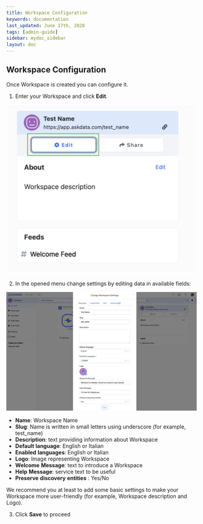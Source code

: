 ```yaml
---
title: Workspace Configuration
keywords: documentation
last_updated: June 17th, 2020
tags: [admin-guide]
sidebar: mydoc_sidebar
layout: doc
---
```


## Workspace Configuration


Once Workspace is created you can configure it.

1. Enter your Workspace and click **Edit**.

<img src="/media/admin-guide/w_5.png" class="image-doc p-3">

2. In the opened menu change settings by editing data in available fields:

<img src="/media/admin-guide/w_6.png" class="image-doc p-3">

 - **Name**: Workspace Name
 - **Slug**: Name is written in small letters using underscore (for example, test_name)
 - **Description**: text providing information about Workspace
 - **Default** **language**: English or Italian
 - **Enabled** **languages**: English or Italian
 - **Logo**: Image representing Workspace
 - **Welcome** **Message**: text to introduce a Workspace
 - **Help** **Message**: service text to be useful 
 - **Preserve** **discovery** **entities** : Yes/No

We recommend you at least to add some basic settings to make your Workspace more user-friendly (for example, Workspace description and Logo).

3. Click **Save** to proceed

